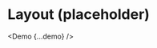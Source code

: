 # Layout (placeholder)

<!-- import {Demo} from '@site/src/components'; -->
<!-- import * as demo from '@site/src/examples/layout'; -->

<Demo {...demo} />
